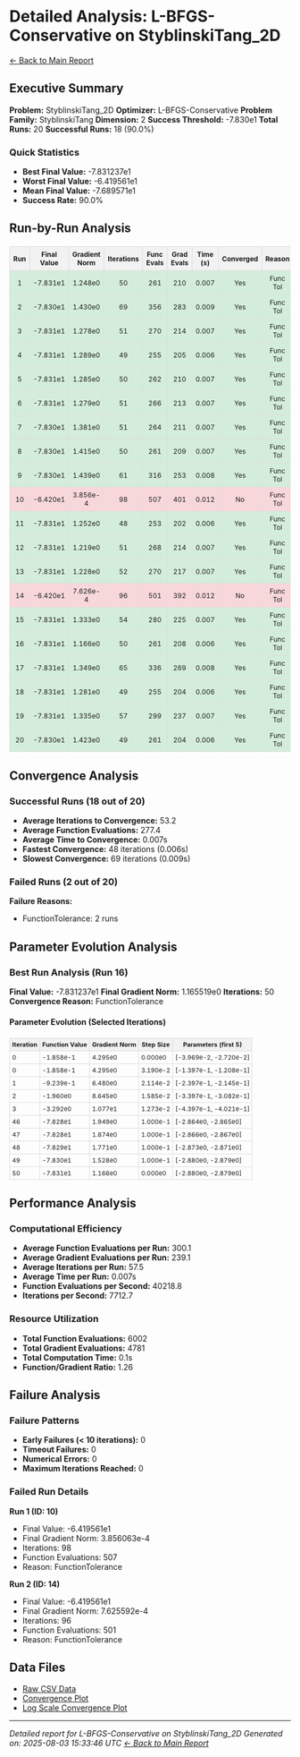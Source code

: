 # Detailed Analysis: L-BFGS-Conservative on StyblinskiTang_2D
[← Back to Main Report](benchmark_report.md)
## Executive Summary
**Problem:** StyblinskiTang_2D
**Optimizer:** L-BFGS-Conservative
**Problem Family:** StyblinskiTang
**Dimension:** 2
**Success Threshold:** -7.830e1
**Total Runs:** 20
**Successful Runs:** 18 (90.0%)

### Quick Statistics
* **Best Final Value:** -7.831237e1
* **Worst Final Value:** -6.419561e1
* **Mean Final Value:** -7.689571e1
* **Success Rate:** 90.0%


## Run-by-Run Analysis
<table style="border-collapse: collapse; width: 100%; margin: 20px 0; font-size: 12px;">
<tr style="background-color: #f2f2f2;">
<th style="border: 1px solid #ddd; padding: 6px; text-align: center;">Run</th>
<th style="border: 1px solid #ddd; padding: 6px; text-align: center;">Final Value</th>
<th style="border: 1px solid #ddd; padding: 6px; text-align: center;">Gradient Norm</th>
<th style="border: 1px solid #ddd; padding: 6px; text-align: center;">Iterations</th>
<th style="border: 1px solid #ddd; padding: 6px; text-align: center;">Func Evals</th>
<th style="border: 1px solid #ddd; padding: 6px; text-align: center;">Grad Evals</th>
<th style="border: 1px solid #ddd; padding: 6px; text-align: center;">Time (s)</th>
<th style="border: 1px solid #ddd; padding: 6px; text-align: center;">Converged</th>
<th style="border: 1px solid #ddd; padding: 6px; text-align: center;">Reason</th>
</tr>
<tr style="background-color: #d4edda;">
<td style="border: 1px solid #ddd; padding: 6px; text-align: center;">1</td>
<td style="border: 1px solid #ddd; padding: 6px; text-align: center;">-7.831e1</td>
<td style="border: 1px solid #ddd; padding: 6px; text-align: center;">1.248e0</td>
<td style="border: 1px solid #ddd; padding: 6px; text-align: center;">50</td>
<td style="border: 1px solid #ddd; padding: 6px; text-align: center;">261</td>
<td style="border: 1px solid #ddd; padding: 6px; text-align: center;">210</td>
<td style="border: 1px solid #ddd; padding: 6px; text-align: center;">0.007</td>
<td style="border: 1px solid #ddd; padding: 6px; text-align: center;">Yes</td>
<td style="border: 1px solid #ddd; padding: 6px; text-align: center;">Func Tol</td>
</tr>
<tr style="background-color: #d4edda;">
<td style="border: 1px solid #ddd; padding: 6px; text-align: center;">2</td>
<td style="border: 1px solid #ddd; padding: 6px; text-align: center;">-7.830e1</td>
<td style="border: 1px solid #ddd; padding: 6px; text-align: center;">1.430e0</td>
<td style="border: 1px solid #ddd; padding: 6px; text-align: center;">69</td>
<td style="border: 1px solid #ddd; padding: 6px; text-align: center;">356</td>
<td style="border: 1px solid #ddd; padding: 6px; text-align: center;">283</td>
<td style="border: 1px solid #ddd; padding: 6px; text-align: center;">0.009</td>
<td style="border: 1px solid #ddd; padding: 6px; text-align: center;">Yes</td>
<td style="border: 1px solid #ddd; padding: 6px; text-align: center;">Func Tol</td>
</tr>
<tr style="background-color: #d4edda;">
<td style="border: 1px solid #ddd; padding: 6px; text-align: center;">3</td>
<td style="border: 1px solid #ddd; padding: 6px; text-align: center;">-7.831e1</td>
<td style="border: 1px solid #ddd; padding: 6px; text-align: center;">1.278e0</td>
<td style="border: 1px solid #ddd; padding: 6px; text-align: center;">51</td>
<td style="border: 1px solid #ddd; padding: 6px; text-align: center;">270</td>
<td style="border: 1px solid #ddd; padding: 6px; text-align: center;">214</td>
<td style="border: 1px solid #ddd; padding: 6px; text-align: center;">0.007</td>
<td style="border: 1px solid #ddd; padding: 6px; text-align: center;">Yes</td>
<td style="border: 1px solid #ddd; padding: 6px; text-align: center;">Func Tol</td>
</tr>
<tr style="background-color: #d4edda;">
<td style="border: 1px solid #ddd; padding: 6px; text-align: center;">4</td>
<td style="border: 1px solid #ddd; padding: 6px; text-align: center;">-7.831e1</td>
<td style="border: 1px solid #ddd; padding: 6px; text-align: center;">1.289e0</td>
<td style="border: 1px solid #ddd; padding: 6px; text-align: center;">49</td>
<td style="border: 1px solid #ddd; padding: 6px; text-align: center;">255</td>
<td style="border: 1px solid #ddd; padding: 6px; text-align: center;">205</td>
<td style="border: 1px solid #ddd; padding: 6px; text-align: center;">0.006</td>
<td style="border: 1px solid #ddd; padding: 6px; text-align: center;">Yes</td>
<td style="border: 1px solid #ddd; padding: 6px; text-align: center;">Func Tol</td>
</tr>
<tr style="background-color: #d4edda;">
<td style="border: 1px solid #ddd; padding: 6px; text-align: center;">5</td>
<td style="border: 1px solid #ddd; padding: 6px; text-align: center;">-7.831e1</td>
<td style="border: 1px solid #ddd; padding: 6px; text-align: center;">1.285e0</td>
<td style="border: 1px solid #ddd; padding: 6px; text-align: center;">50</td>
<td style="border: 1px solid #ddd; padding: 6px; text-align: center;">262</td>
<td style="border: 1px solid #ddd; padding: 6px; text-align: center;">210</td>
<td style="border: 1px solid #ddd; padding: 6px; text-align: center;">0.007</td>
<td style="border: 1px solid #ddd; padding: 6px; text-align: center;">Yes</td>
<td style="border: 1px solid #ddd; padding: 6px; text-align: center;">Func Tol</td>
</tr>
<tr style="background-color: #d4edda;">
<td style="border: 1px solid #ddd; padding: 6px; text-align: center;">6</td>
<td style="border: 1px solid #ddd; padding: 6px; text-align: center;">-7.831e1</td>
<td style="border: 1px solid #ddd; padding: 6px; text-align: center;">1.279e0</td>
<td style="border: 1px solid #ddd; padding: 6px; text-align: center;">51</td>
<td style="border: 1px solid #ddd; padding: 6px; text-align: center;">266</td>
<td style="border: 1px solid #ddd; padding: 6px; text-align: center;">213</td>
<td style="border: 1px solid #ddd; padding: 6px; text-align: center;">0.007</td>
<td style="border: 1px solid #ddd; padding: 6px; text-align: center;">Yes</td>
<td style="border: 1px solid #ddd; padding: 6px; text-align: center;">Func Tol</td>
</tr>
<tr style="background-color: #d4edda;">
<td style="border: 1px solid #ddd; padding: 6px; text-align: center;">7</td>
<td style="border: 1px solid #ddd; padding: 6px; text-align: center;">-7.830e1</td>
<td style="border: 1px solid #ddd; padding: 6px; text-align: center;">1.381e0</td>
<td style="border: 1px solid #ddd; padding: 6px; text-align: center;">51</td>
<td style="border: 1px solid #ddd; padding: 6px; text-align: center;">264</td>
<td style="border: 1px solid #ddd; padding: 6px; text-align: center;">211</td>
<td style="border: 1px solid #ddd; padding: 6px; text-align: center;">0.007</td>
<td style="border: 1px solid #ddd; padding: 6px; text-align: center;">Yes</td>
<td style="border: 1px solid #ddd; padding: 6px; text-align: center;">Func Tol</td>
</tr>
<tr style="background-color: #d4edda;">
<td style="border: 1px solid #ddd; padding: 6px; text-align: center;">8</td>
<td style="border: 1px solid #ddd; padding: 6px; text-align: center;">-7.830e1</td>
<td style="border: 1px solid #ddd; padding: 6px; text-align: center;">1.415e0</td>
<td style="border: 1px solid #ddd; padding: 6px; text-align: center;">50</td>
<td style="border: 1px solid #ddd; padding: 6px; text-align: center;">261</td>
<td style="border: 1px solid #ddd; padding: 6px; text-align: center;">209</td>
<td style="border: 1px solid #ddd; padding: 6px; text-align: center;">0.007</td>
<td style="border: 1px solid #ddd; padding: 6px; text-align: center;">Yes</td>
<td style="border: 1px solid #ddd; padding: 6px; text-align: center;">Func Tol</td>
</tr>
<tr style="background-color: #d4edda;">
<td style="border: 1px solid #ddd; padding: 6px; text-align: center;">9</td>
<td style="border: 1px solid #ddd; padding: 6px; text-align: center;">-7.830e1</td>
<td style="border: 1px solid #ddd; padding: 6px; text-align: center;">1.439e0</td>
<td style="border: 1px solid #ddd; padding: 6px; text-align: center;">61</td>
<td style="border: 1px solid #ddd; padding: 6px; text-align: center;">316</td>
<td style="border: 1px solid #ddd; padding: 6px; text-align: center;">253</td>
<td style="border: 1px solid #ddd; padding: 6px; text-align: center;">0.008</td>
<td style="border: 1px solid #ddd; padding: 6px; text-align: center;">Yes</td>
<td style="border: 1px solid #ddd; padding: 6px; text-align: center;">Func Tol</td>
</tr>
<tr style="background-color: #f8d7da;">
<td style="border: 1px solid #ddd; padding: 6px; text-align: center;">10</td>
<td style="border: 1px solid #ddd; padding: 6px; text-align: center;">-6.420e1</td>
<td style="border: 1px solid #ddd; padding: 6px; text-align: center;">3.856e-4</td>
<td style="border: 1px solid #ddd; padding: 6px; text-align: center;">98</td>
<td style="border: 1px solid #ddd; padding: 6px; text-align: center;">507</td>
<td style="border: 1px solid #ddd; padding: 6px; text-align: center;">401</td>
<td style="border: 1px solid #ddd; padding: 6px; text-align: center;">0.012</td>
<td style="border: 1px solid #ddd; padding: 6px; text-align: center;">No</td>
<td style="border: 1px solid #ddd; padding: 6px; text-align: center;">Func Tol</td>
</tr>
<tr style="background-color: #d4edda;">
<td style="border: 1px solid #ddd; padding: 6px; text-align: center;">11</td>
<td style="border: 1px solid #ddd; padding: 6px; text-align: center;">-7.831e1</td>
<td style="border: 1px solid #ddd; padding: 6px; text-align: center;">1.252e0</td>
<td style="border: 1px solid #ddd; padding: 6px; text-align: center;">48</td>
<td style="border: 1px solid #ddd; padding: 6px; text-align: center;">253</td>
<td style="border: 1px solid #ddd; padding: 6px; text-align: center;">202</td>
<td style="border: 1px solid #ddd; padding: 6px; text-align: center;">0.006</td>
<td style="border: 1px solid #ddd; padding: 6px; text-align: center;">Yes</td>
<td style="border: 1px solid #ddd; padding: 6px; text-align: center;">Func Tol</td>
</tr>
<tr style="background-color: #d4edda;">
<td style="border: 1px solid #ddd; padding: 6px; text-align: center;">12</td>
<td style="border: 1px solid #ddd; padding: 6px; text-align: center;">-7.831e1</td>
<td style="border: 1px solid #ddd; padding: 6px; text-align: center;">1.219e0</td>
<td style="border: 1px solid #ddd; padding: 6px; text-align: center;">51</td>
<td style="border: 1px solid #ddd; padding: 6px; text-align: center;">268</td>
<td style="border: 1px solid #ddd; padding: 6px; text-align: center;">214</td>
<td style="border: 1px solid #ddd; padding: 6px; text-align: center;">0.007</td>
<td style="border: 1px solid #ddd; padding: 6px; text-align: center;">Yes</td>
<td style="border: 1px solid #ddd; padding: 6px; text-align: center;">Func Tol</td>
</tr>
<tr style="background-color: #d4edda;">
<td style="border: 1px solid #ddd; padding: 6px; text-align: center;">13</td>
<td style="border: 1px solid #ddd; padding: 6px; text-align: center;">-7.831e1</td>
<td style="border: 1px solid #ddd; padding: 6px; text-align: center;">1.228e0</td>
<td style="border: 1px solid #ddd; padding: 6px; text-align: center;">52</td>
<td style="border: 1px solid #ddd; padding: 6px; text-align: center;">270</td>
<td style="border: 1px solid #ddd; padding: 6px; text-align: center;">217</td>
<td style="border: 1px solid #ddd; padding: 6px; text-align: center;">0.007</td>
<td style="border: 1px solid #ddd; padding: 6px; text-align: center;">Yes</td>
<td style="border: 1px solid #ddd; padding: 6px; text-align: center;">Func Tol</td>
</tr>
<tr style="background-color: #f8d7da;">
<td style="border: 1px solid #ddd; padding: 6px; text-align: center;">14</td>
<td style="border: 1px solid #ddd; padding: 6px; text-align: center;">-6.420e1</td>
<td style="border: 1px solid #ddd; padding: 6px; text-align: center;">7.626e-4</td>
<td style="border: 1px solid #ddd; padding: 6px; text-align: center;">96</td>
<td style="border: 1px solid #ddd; padding: 6px; text-align: center;">501</td>
<td style="border: 1px solid #ddd; padding: 6px; text-align: center;">392</td>
<td style="border: 1px solid #ddd; padding: 6px; text-align: center;">0.012</td>
<td style="border: 1px solid #ddd; padding: 6px; text-align: center;">No</td>
<td style="border: 1px solid #ddd; padding: 6px; text-align: center;">Func Tol</td>
</tr>
<tr style="background-color: #d4edda;">
<td style="border: 1px solid #ddd; padding: 6px; text-align: center;">15</td>
<td style="border: 1px solid #ddd; padding: 6px; text-align: center;">-7.831e1</td>
<td style="border: 1px solid #ddd; padding: 6px; text-align: center;">1.333e0</td>
<td style="border: 1px solid #ddd; padding: 6px; text-align: center;">54</td>
<td style="border: 1px solid #ddd; padding: 6px; text-align: center;">280</td>
<td style="border: 1px solid #ddd; padding: 6px; text-align: center;">225</td>
<td style="border: 1px solid #ddd; padding: 6px; text-align: center;">0.007</td>
<td style="border: 1px solid #ddd; padding: 6px; text-align: center;">Yes</td>
<td style="border: 1px solid #ddd; padding: 6px; text-align: center;">Func Tol</td>
</tr>
<tr style="background-color: #d4edda;">
<td style="border: 1px solid #ddd; padding: 6px; text-align: center;">16</td>
<td style="border: 1px solid #ddd; padding: 6px; text-align: center;">-7.831e1</td>
<td style="border: 1px solid #ddd; padding: 6px; text-align: center;">1.166e0</td>
<td style="border: 1px solid #ddd; padding: 6px; text-align: center;">50</td>
<td style="border: 1px solid #ddd; padding: 6px; text-align: center;">261</td>
<td style="border: 1px solid #ddd; padding: 6px; text-align: center;">208</td>
<td style="border: 1px solid #ddd; padding: 6px; text-align: center;">0.006</td>
<td style="border: 1px solid #ddd; padding: 6px; text-align: center;">Yes</td>
<td style="border: 1px solid #ddd; padding: 6px; text-align: center;">Func Tol</td>
</tr>
<tr style="background-color: #d4edda;">
<td style="border: 1px solid #ddd; padding: 6px; text-align: center;">17</td>
<td style="border: 1px solid #ddd; padding: 6px; text-align: center;">-7.831e1</td>
<td style="border: 1px solid #ddd; padding: 6px; text-align: center;">1.349e0</td>
<td style="border: 1px solid #ddd; padding: 6px; text-align: center;">65</td>
<td style="border: 1px solid #ddd; padding: 6px; text-align: center;">336</td>
<td style="border: 1px solid #ddd; padding: 6px; text-align: center;">269</td>
<td style="border: 1px solid #ddd; padding: 6px; text-align: center;">0.008</td>
<td style="border: 1px solid #ddd; padding: 6px; text-align: center;">Yes</td>
<td style="border: 1px solid #ddd; padding: 6px; text-align: center;">Func Tol</td>
</tr>
<tr style="background-color: #d4edda;">
<td style="border: 1px solid #ddd; padding: 6px; text-align: center;">18</td>
<td style="border: 1px solid #ddd; padding: 6px; text-align: center;">-7.831e1</td>
<td style="border: 1px solid #ddd; padding: 6px; text-align: center;">1.281e0</td>
<td style="border: 1px solid #ddd; padding: 6px; text-align: center;">49</td>
<td style="border: 1px solid #ddd; padding: 6px; text-align: center;">255</td>
<td style="border: 1px solid #ddd; padding: 6px; text-align: center;">204</td>
<td style="border: 1px solid #ddd; padding: 6px; text-align: center;">0.006</td>
<td style="border: 1px solid #ddd; padding: 6px; text-align: center;">Yes</td>
<td style="border: 1px solid #ddd; padding: 6px; text-align: center;">Func Tol</td>
</tr>
<tr style="background-color: #d4edda;">
<td style="border: 1px solid #ddd; padding: 6px; text-align: center;">19</td>
<td style="border: 1px solid #ddd; padding: 6px; text-align: center;">-7.831e1</td>
<td style="border: 1px solid #ddd; padding: 6px; text-align: center;">1.335e0</td>
<td style="border: 1px solid #ddd; padding: 6px; text-align: center;">57</td>
<td style="border: 1px solid #ddd; padding: 6px; text-align: center;">299</td>
<td style="border: 1px solid #ddd; padding: 6px; text-align: center;">237</td>
<td style="border: 1px solid #ddd; padding: 6px; text-align: center;">0.007</td>
<td style="border: 1px solid #ddd; padding: 6px; text-align: center;">Yes</td>
<td style="border: 1px solid #ddd; padding: 6px; text-align: center;">Func Tol</td>
</tr>
<tr style="background-color: #d4edda;">
<td style="border: 1px solid #ddd; padding: 6px; text-align: center;">20</td>
<td style="border: 1px solid #ddd; padding: 6px; text-align: center;">-7.830e1</td>
<td style="border: 1px solid #ddd; padding: 6px; text-align: center;">1.423e0</td>
<td style="border: 1px solid #ddd; padding: 6px; text-align: center;">49</td>
<td style="border: 1px solid #ddd; padding: 6px; text-align: center;">261</td>
<td style="border: 1px solid #ddd; padding: 6px; text-align: center;">204</td>
<td style="border: 1px solid #ddd; padding: 6px; text-align: center;">0.006</td>
<td style="border: 1px solid #ddd; padding: 6px; text-align: center;">Yes</td>
<td style="border: 1px solid #ddd; padding: 6px; text-align: center;">Func Tol</td>
</tr>
</table>

## Convergence Analysis

### Successful Runs (18 out of 20)

* **Average Iterations to Convergence:** 53.2
* **Average Function Evaluations:** 277.4
* **Average Time to Convergence:** 0.007s
* **Fastest Convergence:** 48 iterations (0.006s)
* **Slowest Convergence:** 69 iterations (0.009s)

### Failed Runs (2 out of 20)

**Failure Reasons:**
- FunctionTolerance: 2 runs

## Parameter Evolution Analysis

### Best Run Analysis (Run 16)
**Final Value:** -7.831237e1
**Final Gradient Norm:** 1.165519e0
**Iterations:** 50
**Convergence Reason:** FunctionTolerance

#### Parameter Evolution (Selected Iterations)

<table style="border-collapse: collapse; width: 100%; margin: 20px 0; font-size: 11px;">
<tr style="background-color: #f2f2f2;">
<th style="border: 1px solid #ddd; padding: 4px;">Iteration</th>
<th style="border: 1px solid #ddd; padding: 4px;">Function Value</th>
<th style="border: 1px solid #ddd; padding: 4px;">Gradient Norm</th>
<th style="border: 1px solid #ddd; padding: 4px;">Step Size</th>
<th style="border: 1px solid #ddd; padding: 4px;">Parameters (first 5)</th>
</tr>
<tr><td style="border: 1px solid #ddd; padding: 4px;">0</td><td style="border: 1px solid #ddd; padding: 4px;">-1.858e-1</td><td style="border: 1px solid #ddd; padding: 4px;">4.295e0</td><td style="border: 1px solid #ddd; padding: 4px;">0.000e0</td><td style="border: 1px solid #ddd; padding: 4px;">[-3.969e-2, -2.720e-2]</td></tr>
<tr><td style="border: 1px solid #ddd; padding: 4px;">0</td><td style="border: 1px solid #ddd; padding: 4px;">-1.858e-1</td><td style="border: 1px solid #ddd; padding: 4px;">4.295e0</td><td style="border: 1px solid #ddd; padding: 4px;">3.190e-2</td><td style="border: 1px solid #ddd; padding: 4px;">[-1.397e-1, -1.208e-1]</td></tr>
<tr><td style="border: 1px solid #ddd; padding: 4px;">1</td><td style="border: 1px solid #ddd; padding: 4px;">-9.239e-1</td><td style="border: 1px solid #ddd; padding: 4px;">6.480e0</td><td style="border: 1px solid #ddd; padding: 4px;">2.114e-2</td><td style="border: 1px solid #ddd; padding: 4px;">[-2.397e-1, -2.145e-1]</td></tr>
<tr><td style="border: 1px solid #ddd; padding: 4px;">2</td><td style="border: 1px solid #ddd; padding: 4px;">-1.960e0</td><td style="border: 1px solid #ddd; padding: 4px;">8.645e0</td><td style="border: 1px solid #ddd; padding: 4px;">1.585e-2</td><td style="border: 1px solid #ddd; padding: 4px;">[-3.397e-1, -3.082e-1]</td></tr>
<tr><td style="border: 1px solid #ddd; padding: 4px;">3</td><td style="border: 1px solid #ddd; padding: 4px;">-3.292e0</td><td style="border: 1px solid #ddd; padding: 4px;">1.077e1</td><td style="border: 1px solid #ddd; padding: 4px;">1.273e-2</td><td style="border: 1px solid #ddd; padding: 4px;">[-4.397e-1, -4.021e-1]</td></tr>
<tr><td style="border: 1px solid #ddd; padding: 4px;">46</td><td style="border: 1px solid #ddd; padding: 4px;">-7.828e1</td><td style="border: 1px solid #ddd; padding: 4px;">1.949e0</td><td style="border: 1px solid #ddd; padding: 4px;">1.000e-1</td><td style="border: 1px solid #ddd; padding: 4px;">[-2.864e0, -2.865e0]</td></tr>
<tr><td style="border: 1px solid #ddd; padding: 4px;">47</td><td style="border: 1px solid #ddd; padding: 4px;">-7.828e1</td><td style="border: 1px solid #ddd; padding: 4px;">1.874e0</td><td style="border: 1px solid #ddd; padding: 4px;">1.000e-1</td><td style="border: 1px solid #ddd; padding: 4px;">[-2.866e0, -2.867e0]</td></tr>
<tr><td style="border: 1px solid #ddd; padding: 4px;">48</td><td style="border: 1px solid #ddd; padding: 4px;">-7.829e1</td><td style="border: 1px solid #ddd; padding: 4px;">1.771e0</td><td style="border: 1px solid #ddd; padding: 4px;">1.000e-1</td><td style="border: 1px solid #ddd; padding: 4px;">[-2.873e0, -2.871e0]</td></tr>
<tr><td style="border: 1px solid #ddd; padding: 4px;">49</td><td style="border: 1px solid #ddd; padding: 4px;">-7.830e1</td><td style="border: 1px solid #ddd; padding: 4px;">1.528e0</td><td style="border: 1px solid #ddd; padding: 4px;">1.000e-1</td><td style="border: 1px solid #ddd; padding: 4px;">[-2.880e0, -2.879e0]</td></tr>
<tr><td style="border: 1px solid #ddd; padding: 4px;">50</td><td style="border: 1px solid #ddd; padding: 4px;">-7.831e1</td><td style="border: 1px solid #ddd; padding: 4px;">1.166e0</td><td style="border: 1px solid #ddd; padding: 4px;">0.000e0</td><td style="border: 1px solid #ddd; padding: 4px;">[-2.880e0, -2.879e0]</td></tr>
</table>

## Performance Analysis

### Computational Efficiency
- **Average Function Evaluations per Run:** 300.1
- **Average Gradient Evaluations per Run:** 239.1
- **Average Iterations per Run:** 57.5
- **Average Time per Run:** 0.007s
- **Function Evaluations per Second:** 40218.8
- **Iterations per Second:** 7712.7
### Resource Utilization
- **Total Function Evaluations:** 6002
- **Total Gradient Evaluations:** 4781
- **Total Computation Time:** 0.1s
- **Function/Gradient Ratio:** 1.26
## Failure Analysis

### Failure Patterns
- **Early Failures (< 10 iterations):** 0
- **Timeout Failures:** 0
- **Numerical Errors:** 0
- **Maximum Iterations Reached:** 0
### Failed Run Details

**Run 1 (ID: 10)**
- Final Value: -6.419561e1
- Final Gradient Norm: 3.856063e-4
- Iterations: 98
- Function Evaluations: 507
- Reason: FunctionTolerance

**Run 2 (ID: 14)**
- Final Value: -6.419561e1
- Final Gradient Norm: 7.625592e-4
- Iterations: 96
- Function Evaluations: 501
- Reason: FunctionTolerance



## Data Files
* [Raw CSV Data](../data/problems/StyblinskiTang_2D_results.csv)
* [Convergence Plot](../plots/StyblinskiTang_2D.png)
* [Log Scale Convergence Plot](../plots/StyblinskiTang_2D_log.png)


---
*Detailed report for L-BFGS-Conservative on StyblinskiTang_2D*
*Generated on: 2025-08-03 15:33:46 UTC*
*[← Back to Main Report](../benchmark_report.md)*
